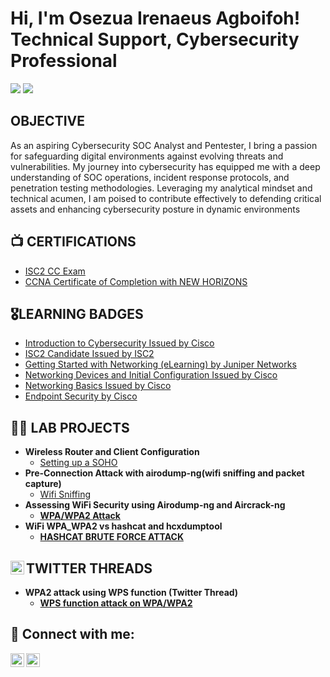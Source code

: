<h1>Hi, I'm Osezua Irenaeus Agboifoh! <br/><a>Technical Support</a>, <a>Cybersecurity Professional</a></h1>
<a href="https://www.linkedin.com/in/osezua-agboifoh-b1b539238/"><img src="https://img.shields.io/badge/-LinkedIn-0072b1?&style=for-the-badge&logo=linkedin&logoColor=white" /></a>
<a href="https://twitter.com/Oz_rEtSyM"><img src="https://img.shields.io/twitter/url?url=https%3A%2F%2Ftwitter.com%2FOz_rEtSyM&style=for-the-badge&logo=x&logoColor=white&label=Twitter&color=gray" /></a>

## OBJECTIVE
As an aspiring Cybersecurity SOC Analyst and Pentester, I bring a passion for safeguarding digital environments against evolving threats and vulnerabilities.
My journey into cybersecurity has equipped me with a deep understanding of SOC operations, incident response protocols, and penetration testing methodologies. Leveraging my analytical mindset and technical acumen, I am poised to contribute effectively to defending critical assets and enhancing cybersecurity posture in dynamic environments

<h2>📺 CERTIFICATIONS</h2>

 - [ISC2 CC Exam](https://1drv.ms/i/s!AknZu-jGsnhsjROM74qpc6ECQe2d?e=jNDsw4)
 - [CCNA Certificate of Completion with NEW HORIZONS](https://1drv.ms/b/s!AknZu-jGsnhsjRLuMf-4_EhfmX41?e=7F9Qiq)


<h2>🎖️LEARNING BADGES</h2>

  - [Introduction to Cybersecurity Issued by Cisco](https://www.credly.com/badges/7d6452d3-d049-41f7-b021-e76e9c9723a4/public_url)
  - [ISC2 Candidate Issued by ISC2](https://www.credly.com/badges/73c6f8c2-468c-4704-8afd-6b7b2e405a54/public_url)
  - [Getting Started with Networking (eLearning) by Juniper Networks](https://1drv.ms/b/s!AknZu-jGsnhsjRp6b2-cXBxkhVYN?e=cVBeAe)
  - [Networking Devices and Initial Configuration Issued by Cisco](https://www.credly.com/badges/926e1fdf-621d-4b44-80cb-915bc246841f/public_url)
  - [Networking Basics Issued by Cisco](https://www.credly.com/badges/6c18db11-4b75-4cc9-b174-8520cd12ce9b/public_url)
  - [Endpoint Security by Cisco](https://www.credly.com/badges/c8f6c24c-a5be-4c41-8920-b244872fa984/public_url)

    
<h2>👨‍💻 LAB PROJECTS</h2>

- <b>Wireless Router and Client Configuration</b>
  - [Setting up a SOHO](https://1drv.ms/f/s!AknZu-jGsnhsjRQRl01zufGRrNLg?e=0CD2dI)
- <b>Pre-Connection Attack with airodump-ng(wifi sniffing and packet capture)</b>
  - [Wifi Sniffing](https://1drv.ms/f/s!AknZu-jGsnhsjgK7WGa6eXKsPPET?e=fTWhNq) <b>
- <b>Assessing WiFi Security using Airodump-ng and Aircrack-ng</b>
  - [WPA/WPA2 Attack](https://drive.google.com/drive/folders/1c7_Ymcb4MfKMaM_V0VwypALQcqZiWFA3?usp=sharing)<b>
- <b>WiFi WPA_WPA2 vs hashcat and hcxdumptool</b>
  - [HASHCAT BRUTE FORCE ATTACK](https://1drv.ms/f/s!AknZu-jGsnhsjkSu9KpxCpuYkQNz?e=vUF037)<b>

<h2><img align="left" alt="Osezua | Twitter" width="22px" src="https://cdn.jsdelivr.net/npm/simple-icons@v3/icons/twitter.svg"/> TWITTER THREADS</h2>

- <b>WPA2 attack using WPS function (Twitter Thread)</b>
  - [WPS function attack on WPA/WPA2](https://x.com/Oz_rEtSyM/status/1754263487071588532?s=20)<b>



  
<h2> 🤳 Connect with me:</h2>

[<img align="left" alt="Osezua | Twitter" width="22px" src="https://cdn.jsdelivr.net/npm/simple-icons@v3/icons/twitter.svg" />][twitter]
[<img align="left" alt="Osezua | LinkedIn" width="22px" src="https://cdn.jsdelivr.net/npm/simple-icons@v3/icons/linkedin.svg" />][linkedin]

[twitter]: https://twitter.com/Oz_rEtSyM
[linkedin]: https://www.linkedin.com/in/osezua-agboifoh-b1b539238
